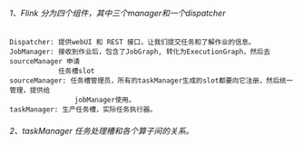 ###### 1、Flink 分为四个组件，其中三个manager和一个dispatcher
        
    Dispatcher: 提供webUI 和 REST 接口，让我们提交任务和了解作业的信息。
    JobManager: 接收到作业后，包含了JobGraph, 转化为ExecutionGraph，然后去sourceManager 申请
                任务槽slot
    sourceManager: 任务槽管理员，所有的taskManager生成的slot都要向它注册，然后统一管理，提供给
                    jobManager使用。
    taskManager: 生产任务槽，实际任务执行器。

###### 2、taskManager 任务处理槽和各个算子间的关系。
